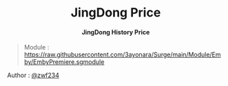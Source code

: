 <h1 align="center">JingDong Price</h1>
<h4 align="center">JingDong History Price</h4>

> Module : https://raw.githubusercontent.com/3ayonara/Surge/main/Module/Emby/EmbyPremiere.sgmodule

Author : [@zwf234](https://github.com/zwf234)